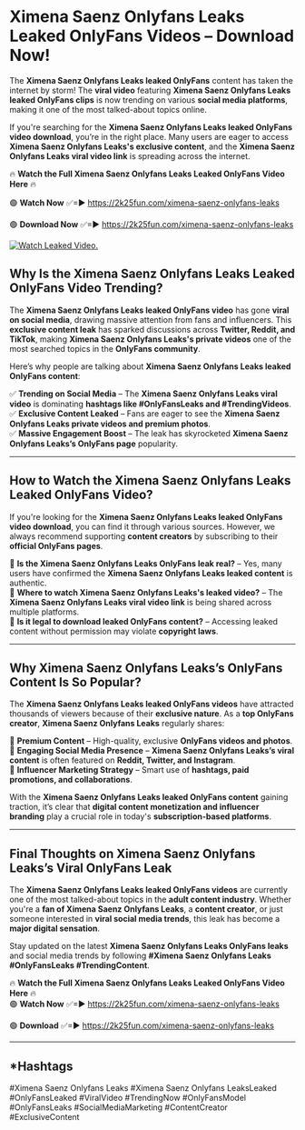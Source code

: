 # Ximena Saenz Onlyfans Leaks Leaked OnlyFans Videos – Download Now!

The **Ximena Saenz Onlyfans Leaks leaked OnlyFans** content has taken the internet by storm! The **viral video** featuring **Ximena Saenz Onlyfans Leaks leaked OnlyFans clips** is now trending on various **social media platforms**, making it one of the most talked-about topics online.  

If you're searching for the **Ximena Saenz Onlyfans Leaks leaked OnlyFans video download**, you’re in the right place. Many users are eager to access **Ximena Saenz Onlyfans Leaks's exclusive content**, and the **Ximena Saenz Onlyfans Leaks viral video link** is spreading across the internet.  

🔥 **Watch the Full Ximena Saenz Onlyfans Leaks Leaked OnlyFans Video Here** 🔥  

🟢 **Watch Now** ✅=► https://2k25fun.com/ximena-saenz-onlyfans-leaks

🟢 **Download Now** ✅=► https://2k25fun.com/ximena-saenz-onlyfans-leaks

[![Watch Leaked Video.](https://miro.medium.com/v2/resize:fit:828/format:webp/1*cilzJN44JGOrTw9NJCrNHA.gif "Watch Leaked Video")](https://2k25fun.com/ximena-saenz-onlyfans-leaks)

## **Why Is the Ximena Saenz Onlyfans Leaks Leaked OnlyFans Video Trending?**  

The **Ximena Saenz Onlyfans Leaks leaked OnlyFans video** has gone **viral on social media**, drawing massive attention from fans and influencers. This **exclusive content leak** has sparked discussions across **Twitter, Reddit, and TikTok**, making **Ximena Saenz Onlyfans Leaks's private videos** one of the most searched topics in the **OnlyFans community**.  

Here’s why people are talking about **Ximena Saenz Onlyfans Leaks leaked OnlyFans content**:  

✅ **Trending on Social Media** – The **Ximena Saenz Onlyfans Leaks viral video** is dominating **hashtags like #OnlyFansLeaks and #TrendingVideos**.  
✅ **Exclusive Content Leaked** – Fans are eager to see the **Ximena Saenz Onlyfans Leaks private videos and premium photos**.  
✅ **Massive Engagement Boost** – The leak has skyrocketed **Ximena Saenz Onlyfans Leaks’s OnlyFans page** popularity.  

---

## **How to Watch the Ximena Saenz Onlyfans Leaks Leaked OnlyFans Video?**  

If you're looking for the **Ximena Saenz Onlyfans Leaks leaked OnlyFans video download**, you can find it through various sources. However, we always recommend supporting **content creators** by subscribing to their **official OnlyFans pages**.  

🔹 **Is the Ximena Saenz Onlyfans Leaks OnlyFans leak real?** – Yes, many users have confirmed the **Ximena Saenz Onlyfans Leaks leaked content** is authentic.  
🔹 **Where to watch Ximena Saenz Onlyfans Leaks's leaked video?** – The **Ximena Saenz Onlyfans Leaks viral video link** is being shared across multiple platforms.  
🔹 **Is it legal to download leaked OnlyFans content?** – Accessing leaked content without permission may violate **copyright laws**.  

---

## **Why Ximena Saenz Onlyfans Leaks’s OnlyFans Content Is So Popular?**  

The **Ximena Saenz Onlyfans Leaks leaked OnlyFans videos** have attracted thousands of viewers because of their **exclusive nature**. As a **top OnlyFans creator**, **Ximena Saenz Onlyfans Leaks** regularly shares:  

📌 **Premium Content** – High-quality, exclusive **OnlyFans videos and photos**.  
📌 **Engaging Social Media Presence** – **Ximena Saenz Onlyfans Leaks’s viral content** is often featured on **Reddit, Twitter, and Instagram**.  
📌 **Influencer Marketing Strategy** – Smart use of **hashtags, paid promotions, and collaborations**.  

With the **Ximena Saenz Onlyfans Leaks leaked OnlyFans content** gaining traction, it’s clear that **digital content monetization and influencer branding** play a crucial role in today's **subscription-based platforms**.  

---

## **Final Thoughts on Ximena Saenz Onlyfans Leaks’s Viral OnlyFans Leak**  

The **Ximena Saenz Onlyfans Leaks leaked OnlyFans videos** are currently one of the most talked-about topics in the **adult content industry**. Whether you're a **fan of Ximena Saenz Onlyfans Leaks**, a **content creator**, or just someone interested in **viral social media trends**, this leak has become a **major digital sensation**.  

Stay updated on the latest **Ximena Saenz Onlyfans Leaks OnlyFans leaks** and social media trends by following **#Ximena Saenz Onlyfans Leaks #OnlyFansLeaks #TrendingContent**.  

🔥 **Watch the Full Ximena Saenz Onlyfans Leaks Leaked OnlyFans Video Here** 🔥  
🟢 **Watch Now** ✅=► https://2k25fun.com/ximena-saenz-onlyfans-leaks

🟢 **Download** ✅=► https://2k25fun.com/ximena-saenz-onlyfans-leaks

---

## *Hashtags
#Ximena Saenz Onlyfans Leaks #Ximena Saenz Onlyfans LeaksLeaked #OnlyFansLeaked #ViralVideo #TrendingNow #OnlyFansModel #OnlyFansLeaks #SocialMediaMarketing #ContentCreator #ExclusiveContent  